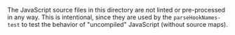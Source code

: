 The JavaScript source files in this directory are not linted or pre-processed in any way. This is intentional, since they are used by the `parseHookNames-test` to test the behavior of "uncompiled" JavaScript (without source maps).
